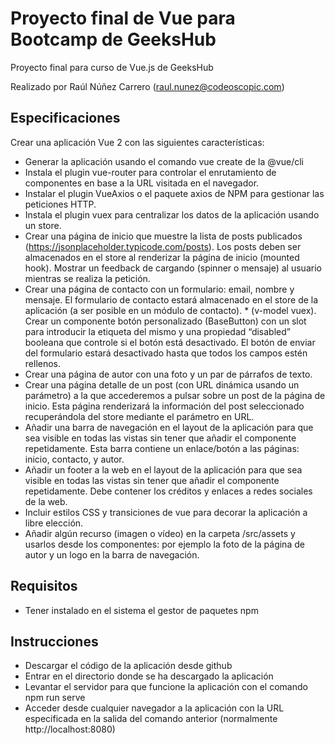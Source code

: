 # Proyecto final de Vue para Bootcamp de GeeksHub

Proyecto final para curso de Vue.js de GeeksHub

Realizado por Raúl Núñez Carrero (raul.nunez@codeoscopic.com)

## Especificaciones

Crear una aplicación Vue 2 con las siguientes características:

- Generar la aplicación usando el comando vue create de la @vue/cli
- Instala el plugin vue-router para controlar el enrutamiento de componentes en base a la URL visitada en el navegador.
- Instalar el plugin VueAxios o el paquete axios de NPM para gestionar las peticiones HTTP.
- Instala el plugin vuex para centralizar los datos de la aplicación usando un store.
- Crear una página de inicio que muestre la lista de posts publicados (https://jsonplaceholder.typicode.com/posts). Los posts deben ser almacenados en el store al renderizar la página de inicio (mounted hook). Mostrar un feedback de cargando (spinner o mensaje) al usuario mientras se realiza la petición.
- Crear una página de contacto con un formulario: email, nombre y mensaje. El formulario de contacto estará almacenado en el store de la aplicación (a ser posible en un módulo de contacto). * (v-model vuex). Crear un componente botón personalizado (BaseButton) con un slot para introducir la etiqueta del mismo y una propiedad “disabled” booleana que controle si el botón está desactivado. El botón de enviar del formulario estará desactivado hasta que todos los campos estén rellenos.
- Crear una página de autor con una foto y un par de párrafos de texto.
- Crear una página detalle de un post (con URL dinámica usando un parámetro) a la que accederemos a pulsar sobre un post de la página de inicio. Esta página renderizará la información del post seleccionado recuperándola del store mediante el parámetro en URL.
- Añadir una barra de navegación en el layout de la aplicación para que sea visible en todas las vistas sin tener que añadir el componente repetidamente. Esta barra contiene un enlace/botón a las páginas: inicio, contacto, y autor.
- Añadir un footer a la web en el layout de la aplicación para que sea visible en todas las vistas sin tener que añadir el componente repetidamente. Debe contener los créditos y enlaces a redes sociales de la web.
- Incluir estilos CSS y transiciones de vue para decorar la aplicación a libre elección.
- Añadir algún recurso (imagen o vídeo) en la carpeta /src/assets y usarlos desde los componentes: por ejemplo la foto de la página de autor y un logo en la barra de navegación.

## Requisitos

- Tener instalado en el sistema el gestor de paquetes npm

## Instrucciones

- Descargar el código de la aplicación desde github
- Entrar en el directorio donde se ha descargado la aplicación
- Levantar el servidor para que funcione la aplicación con el comando npm run serve
- Acceder desde cualquier navegador a la aplicación con la URL especificada en la salida del comando anterior (normalmente http://localhost:8080)
